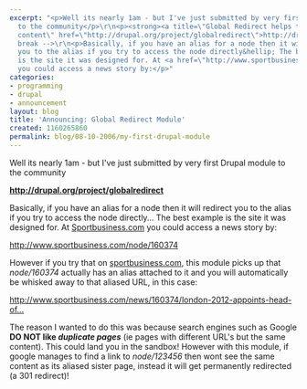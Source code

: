 ```yaml
---
excerpt: "<p>Well its nearly 1am - but I've just submitted by very first Drupal module
  to the community</p>\r\n<p><strong><a title=\"Global Redirect helps to stop duplicate
  content\" href=\"http://drupal.org/project/globalredirect\">http://drupal.org/project/globalredirect</a></strong></p>\r\n<!--
  break -->\r\n<p>Basically, if you have an alias for a node then it will redirect
  you to the alias if you try to access the node directly&hellip; The best example
  is the site it was designed for. At <a href=\"http://www.sportbusiness.com\">Sportbusiness.com</a>
  you could access a news story by:</p>"
categories:
- programming
- drupal
- announcement
layout: blog
title: 'Announcing: Global Redirect Module'
created: 1160265860
permalink: blog/08-10-2006/my-first-drupal-module
---
```

<p>Well its nearly 1am - but I've just submitted by very first Drupal module to the community</p>
<p><strong><a title="Global Redirect helps to stop duplicate content" href="http://drupal.org/project/globalredirect">http://drupal.org/project/globalredirect</a></strong></p>
<!--break-->
<p>Basically, if you have an alias for a node then it will redirect you to the alias if you try to access the node directly&hellip; The best example is the site it was designed for. At <a href="http://www.sportbusiness.com">Sportbusiness.com</a> you could access a news story by:</p>
<p><a href="http://www.sportbusiness.com/node/160374">http://www.sportbusiness.com/node/160374</a></p>
<p>However if you try that on <a href="http://www.sportbusiness.com">sportbusiness.com</a>, this module picks up that <em>node/160374</em> actually has an alias attached to it and you will automatically be whisked away to that aliased URL, in this case:</p>
<p><a href="http://www.sportbusiness.com/news/160374/london-2012-appoints-head-of-new-media">http://www.sportbusiness.com/news/160374/london-2012-appoints-head-of&hellip;</a></p>
<p>The reason I wanted to do this was because search engines such as Google <strong>DO NOT like <em>duplicate pages</em></strong> (ie pages with different URL's but the same content). This could land you in the sandbox! However with this module, if google manages to find a link to <em>node/123456</em> then wont see the same content as its aliased sister page, instead it will get permanently redirected (a 301 redirect)!</p>
